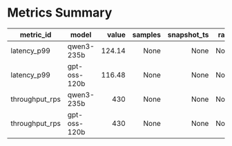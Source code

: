 # Metrics Summary

metric_id | model | value | samples | snapshot_ts | rank | votes
---|---|---:|---:|---:|---:|---:
latency_p99 | qwen3-235b | 124.14 | None | None | None | None
latency_p99 | gpt-oss-120b | 116.48 | None | None | None | None
throughput_rps | qwen3-235b | 430 | None | None | None | None
throughput_rps | gpt-oss-120b | 430 | None | None | None | None
